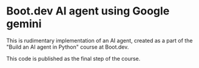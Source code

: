 # Boot.dev AI agent using Google gemini
This is rudimentary implementation of an AI agent, created as a part of the "Build an AI agent in Python" course at Boot.dev.

This code is published as the final step of the course.
